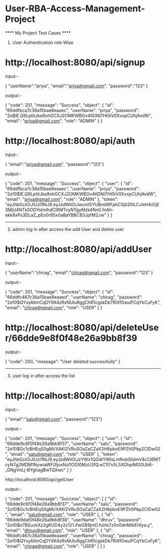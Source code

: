 # User-RBA-Access-Management-Project


**** My Project Test Cases ****

1. User Authentication role Wise

# http://localhost:8080/api/signup

input:-

{
    "userName":"priya",
    "email":"priya@gmail.com",
    "password":"123"
}

output:-

{
    "code": 201,
    "message": "Success",
    "object": {
        "id": "66ddfbca7c36a15bae8eaaec",
        "userName": "priya",
        "password": "$2a$$IE.Q9LptitJka9ohGCXJ2OMKWBOv4tIDNI7Ht5iV0XvxpCUhjAvdW",
        "email": "priya@gmail.com",
        "role": "ADMIN"
    }
}

# http://localhost:8080/api/auth

input:-

{  "email":"priya@gmail.com",
    "password":"123"}

output:-

{
    "code": 201,
    "message": "Success",
    "object": {
        "user": {
            "id": "66ddfbca7c36a15bae8eaaec",
            "userName": "priya",
            "password": "$2a$10$IE.Q9LptitJka9ohGCXJ2OMKWBOv4tIDNI7Ht5iV0XvxpCUhjAvdW",
            "email": "priya@gmail.com",
            "role": "ADMIN"
        },
        "token": "eyJhbGciOiJIUzI1NiJ9.eyJzdWIiOiJwcml5YUBnbWFpbC5jb20iLCJleHAiOjE3MjU4NTk5ODYsImlhdCI6MTcyNTgyMzk4Nn0.fnAh-ekk8xPs3DLaZ_pEo0r85x0aBaYB8C83JpfM2Jw"
    }
}

------------------------------------

2. admin log in after access the add User and delete user

# http://localhost:8080/api/addUser

input:-

{
    "userName":"chirag",
    "email":"chirag@gmail.com",
    "password":"123"
}

output:-

{
    "code": 201,
    "message": "Success",
    "object": {
        "id": "66ddfc467c36a15bae8eaaed",
        "userName": "chirag",
        "password": "$2a$10$QYxyAlImCqDY9X4zRxNUluRggChR1cgskDk7RiXfGwuPCqYkCuFyK",
        "email": "chirag@gmail.com",
        "role": "USER"
    }
}

# http://localhost:8080/api/deleteUser/66dde9e8f0f48e26a9bb8f39

output:-

{
    "code": 200,
    "message": "User deleted successfully"
}

------------------------------------

3. user log in after access the list

# http://localhost:8080/api/auth

input:-

{  "email":"salu@gmail.com",
    "password":"123"}

output:-

{
    "code": 201,
    "message": "Success",
    "object": {
        "user": {
            "id": "66dde9c6f0f48e26a9bb8f37",
            "userName": "salu",
            "password": "$2a$10$Gc1cBHEqS0gMi/XAKI2VRuSOaZaCZaX2H6pboE9PZh5Pkp2ClDw02",
            "email": "salu@gmail.com",
            "role": "USER"
        },
        "token": "eyJhbGciOiJIUzI1NiJ9.eyJzdWIiOiJzYWx1QGdtYWlsLmNvbSIsImV4cCI6MTcyNTg2MDM1NywiaWF0IjoxNzI1ODI0MzU3fQ.eC1l7v5L5XOhpiMG0Ub6-_GNgVnLj-BYghagBwTQXwc"
    }
}

http://localhost:8080/api/getUser

output:-

{
    "code": 201,
    "message": "Success",
    "object": [
        {
            "id": "66dde9c6f0f48e26a9bb8f37",
            "userName": "salu",
            "password": "$2a$10$Gc1cBHEqS0gMi/XAKI2VRuSOaZaCZaX2H6pboE9PZh5Pkp2ClDw02",
            "email": "salu@gmail.com",
            "role": "USER"
        },
        {
            "id": "66dde9daf0f48e26a9bb8f38",
            "userName": "dhruv",
            "password": "$2a$10$n7BSuzkXz2gKUD4y2x121.ifwGB9jmD.fuHs7z0o0dnMibEHIya.y",
            "email": "dhruv@gmail.com",
            "role": "USER"
        },
        {
            "id": "66ddfc467c36a15bae8eaaed",
            "userName": "chirag",
            "password": "$2a$10$QYxyAlImCqDY9X4zRxNUluRggChR1cgskDk7RiXfGwuPCqYkCuFyK",
            "email": "chirag@gmail.com",
            "role": "USER"
        }
    ]
}
